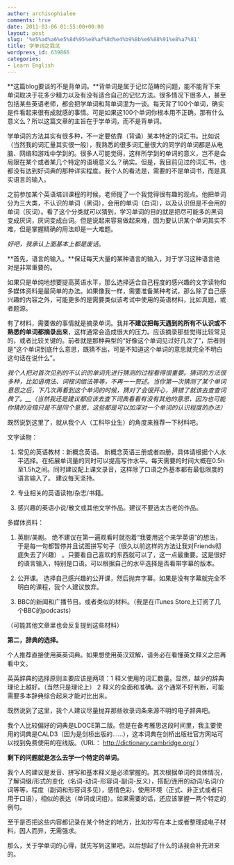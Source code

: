 ```yaml
---
author: archisophialee
comments: true
date: 2011-03-06 01:55:00+00:00
layout: post
slug: '%e5%ad%a6%e5%8d%95%e8%af%8d%e4%b9%8b%e6%88%91%e8%a7%81'
title: 学单词之我见
wordpress_id: 639866
categories:
- Learn English
---
```


**这篇blog要谈的不是背单词。**背单词是属于记忆范畴的问题，能不能背下来单词取决于花多少精力以及有没有适合自己的记忆方法。很多情况下很多人，甚至包括某些英语老师，都会把学单词和背单词混为一谈。每天背了100个单词，确实是件看起来很有成就感的事情。可是如果这100个单词你根本用不正确，那有什么意义么？所以这篇文章的主旨在于学单词，而不是背单词。

学单词的方法其实有很多种，不一定要依靠（背诵）某本特定的词汇书。比如说（当然我的词汇量其实很一般），我熟悉的很多词汇量很大的同学的单词都是从电脑、网络和游戏中学到的。很多人可能觉得，这样所学到的单词的意义，岂不是会局限在某个或者某几个特定的语境意义么？确实。但是，我目前见过的词汇书，也都没有达到好词典的那种详实程度。我个人的看法是，需要的不是单词书，而是真实语言的输入。

之前参加某个英语培训课程的时候，老师提了一个我觉得很有趣的观点。他把单词分为三大类，不认识的单词（黑词），会用的单词（白词），以及认识但是不会用的单词（灰词）。看了这个分类就可以猜到，学习单词的目的就是把尽可能多的黑词变成灰词，灰词变成白词。但是说起来容易做起来难，因为要认识某个单词其实不难，但是掌握精确的用法却是一大难题。

_好吧，我承认上面基本上都是废话_。

**首先，语言的输入。**保证每天大量的某种语言的输入，对于学习这种语言绝对是非常重要的。

如果只是单纯地想要提高英语水平，那么选择适合自己程度的感兴趣的文字读物和多媒体资料是最简单的办法。如果像我一样，需要准备某种考试，那么除了自己感兴趣的内容之外，可能更多的是需要类似该考试中使用的英语材料，比如真题，或者题源。

有了材料，需要做的事情就是摘录单词。我并**不建议把每天遇到的所有不认识或不熟悉的单词都摘录出来**，这样通常会造成很大的压力。应该摘录那些觉得比较常见的，或者比较关键的。前者就是那种典型的“好像这个单词见过好几次了”，后者则是“这个单词到底什么意思，既猜不出，可是不知道这个单词的意思就完全不明白这句话在说什么”。

_我个人把对首次见到的不认识的单词先进行猜测的过程看得很重要。猜词的方法很多种，比如语境法、词根词缀法等等，不再一一赘述。当你第一次猜测了某个单词意思之后，下几次再看到这个单词的时候，猜对了会很开心，猜错了就该去查查词典了。__（当然我还是建议都应该去查下词典看看有没有其他的意思，因为也可能你猜的没错只是不是同个意思，这些都是可以加深对一个单词的认识程度的办法）_

既然说到这里了，就从我个人（工科毕业生）的角度来推荐一下材料吧。

文字读物：



	
  1. 常见的英语教材：新概念英语。
新概念英语三册或者四册，具体请根据个人水平选择。在拓展单词量的同时可以提高写作水平。每天需要的时间大概在0.5h至1.5h之间。同时建议配上课文录音，这样除了口语之外基本都有最低限度的语言输入了。 建议每天坚持。

	
  2. 专业相关的英语读物/杂志/书籍。

	
  3. 感兴趣的英语小说/散文或其他文学作品。建议不要选太古老的作品。


多媒体资料：

	
  1. 英剧/美剧。
绝不建议在第一遍观看时就抱着“我要用这个来学英语”的想法，于是每一句都暂停并且试图拼写句子（很久以前这样的方法让我对Friends彻底失去了兴趣） 。只要看自己喜欢的东西就可以了，这一点最重要。这是很好的语言输入，特别是口语。可以根据自己的水平选择是否看带字幕的版本。

	
  2. 公开课。
选择自己感兴趣的公开课，然后抛弃字幕。如果是没有字幕就完全不明白的课程，我个人建议放弃。

	
  3. BBC的新闻和广播节目。或者类似的材料。（我是在iTunes Store上订阅了几个BBC的podcasts）


（可能其他文章里也会反复提到这些材料）



**第二，辞典的选择。**

个人推荐直接使用英英词典。如果想使用英汉双解，请务必在看懂英文释义之后再看中文。

英英辞典的选择原则主要应该是两项：1 释义使用的词汇数量。显然，越少的辞典理论上越好。（当然只是理论上） 2 释义的全面和准确。这个通常不好判断，可能需要多本辞典综合起来才能对比出来。

既然说到了这里，我个人建议尽量抛弃那些收录词条来源不明的电子辞典吧。

我个人比较偏好的词典是LDOCE第二版。但是在备考雅思这段时间里，我主要使用的词典是CALD3（因为是剑桥出版的……），这本词典在剑桥出版社官方网站可以找到免费使用的在线版。（URL： http://dictionary.cambridge.org/ ）



**剩下的问题就是怎么去学一个特定的单词。**

我个人的建议是发音、拼写和基本释义是必须掌握的。其次根据单词的具体情况，了解词缀/形式的变化（名词-动词-形容词-副词-反义），搭配/连用的动词/名词/介词等等，程度（副词和形容词多见），感情色彩，使用环境（正式、非正式或者只用于口语），相似的表达（单词或词组）。如果需要的话，还应该掌握一两个特定的例句。

至于是否把这些内容都记录在某个特定的地方，比如抄写在本上或者整理成电子材料，因人而异，无需强求。



那么，关于学单词的心得，就先写到这里吧。以后想起了什么的话我会补充进来的。
